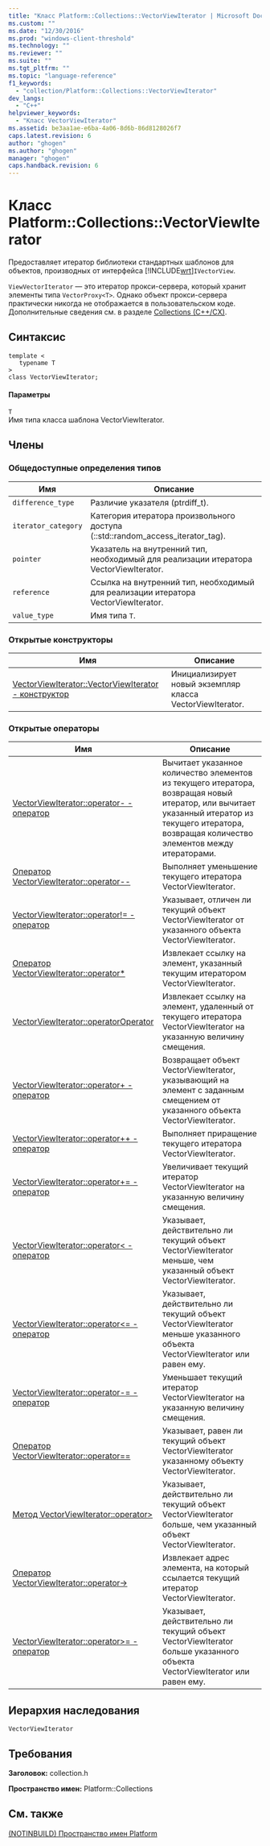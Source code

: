 ```yaml
---
title: "Класс Platform::Collections::VectorViewIterator | Microsoft Docs"
ms.custom: ""
ms.date: "12/30/2016"
ms.prod: "windows-client-threshold"
ms.technology: ""
ms.reviewer: ""
ms.suite: ""
ms.tgt_pltfrm: ""
ms.topic: "language-reference"
f1_keywords: 
  - "collection/Platform::Collections::VectorViewIterator"
dev_langs: 
  - "C++"
helpviewer_keywords: 
  - "Класс VectorViewIterator"
ms.assetid: be3aa1ae-e6ba-4a06-8d6b-86d8128026f7
caps.latest.revision: 6
author: "ghogen"
ms.author: "ghogen"
manager: "ghogen"
caps.handback.revision: 6
---
```

# Класс Platform::Collections::VectorViewIterator
Предоставляет итератор библиотеки стандартных шаблонов для объектов, производных от интерфейса [!INCLUDE[wrt](../cppcx/includes/wrt-md.md)]`IVectorView`.  
  
 `ViewVectorIterator` — это итератор прокси\-сервера, который хранит элементы типа `VectorProxy<T>`. Однако объект прокси\-сервера практически никогда не отображается в пользовательском коде. Дополнительные сведения см. в разделе [Collections \(C\+\+\/CX\)](../cppcx/collections-c-cx.md).  
  
## Синтаксис  
  
```  
template <  
   typename T  
>  
class VectorViewIterator;  
```  
  
#### Параметры  
 `T`  
 Имя типа класса шаблона VectorViewIterator.  
  
## Члены  
  
### Общедоступные определения типов  
  
|Имя|Описание|  
|---------|--------------|  
|`difference_type`|Различие указателя \(ptrdiff\_t\).|  
|`iterator_category`|Категория итератора произвольного доступа \(::std::random\_access\_iterator\_tag\).|  
|`pointer`|Указатель на внутренний тип, необходимый для реализации итератора VectorViewIterator.|  
|`reference`|Ссылка на внутренний тип, необходимый для реализации итератора VectorViewIterator.|  
|`value_type`|Имя типа `T`.|  
  
### Открытые конструкторы  
  
|Имя|Описание|  
|---------|--------------|  
|[VectorViewIterator::VectorViewIterator \- конструктор](../cppcx/vectorviewiterator-vectorviewiterator-constructor.md)|Инициализирует новый экземпляр класса VectorViewIterator.|  
  
### Открытые операторы  
  
|Имя|Описание|  
|---------|--------------|  
|[VectorViewIterator::operator\- \- оператор](../cppcx/vectorviewiterator-operator-minus-operator.md)|Вычитает указанное количество элементов из текущего итератора, возвращая новый итератор, или вычитает указанный итератор из текущего итератора, возвращая количество элементов между итераторами.|  
|[Оператор VectorViewIterator::operator\-\-](../cppcx/vectorviewiterator-operator-decrement-operator.md)|Выполняет уменьшение текущего итератора VectorViewIterator.|  
|[VectorViewIterator::operator\!\= \- оператор](../cppcx/vectorviewiterator-operator-inequality-operator.md)|Указывает, отличен ли текущий объект VectorViewIterator от указанного объекта VectorViewIterator.|  
|[Оператор VectorViewIterator::operator\*](../cppcx/vectorviewiterator-operator-dereference-operator.md)|Извлекает ссылку на элемент, указанный текущим итератором VectorViewIterator.|  
|[VectorViewIterator::operatorOperator](../cppcx/vectorviewiterator-operatoroperator.md)|Извлекает ссылку на элемент, удаленный от текущего итератора VectorViewIterator на указанную величину смещения.|  
|[VectorViewIterator::operator\+ \- оператор](../cppcx/vectorviewiterator-operator-plus-operator.md)|Возвращает объект VectorViewIterator, указывающий на элемент с заданным смещением от указанного объекта VectorViewIterator.|  
|[VectorViewIterator::operator\+\+ \- оператор](../cppcx/vectorviewiterator-operator-increment-operator.md)|Выполняет приращение текущего итератора VectorViewIterator.|  
|[VectorViewIterator::operator\+\= \- оператор](../cppcx/vectorviewiterator-operator-plus-assign-operator.md)|Увеличивает текущий итератор VectorViewIterator на указанную величину смещения.|  
|[VectorViewIterator::operator\< \- оператор](../cppcx/vectorviewiterator-operator-less-than-operator.md)|Указывает, действительно ли текущий объект VectorViewIterator меньше, чем указанный объект VectorViewIterator.|  
|[VectorViewIterator::operator\<\= \- оператор](../cppcx/vectorviewiterator-operator-less-than-or-equals-operator.md)|Указывает, действительно ли текущий объект VectorViewIterator меньше указанного объекта VectorViewIterator или равен ему.|  
|[VectorViewIterator::operator\-\= \- оператор](../cppcx/vectorviewiterator-operator-subtract-assign-operator.md)|Уменьшает текущий итератор VectorViewIterator на указанную величину смещения.|  
|[Оператор VectorViewIterator::operator\=\=](../cppcx/vectorviewiterator-operator-equality-operator.md)|Указывает, равен ли текущий объект VectorViewIterator указанному объекту VectorViewIterator.|  
|[Метод VectorViewIterator::operator\>](../cppcx/vectorviewiterator-operator-greater-than-operator.md)|Указывает, действительно ли текущий объект VectorViewIterator больше, чем указанный объект VectorViewIterator.|  
|[Оператор VectorViewIterator::operator\-\>](../cppcx/vectorviewiterator-operator-arrow-operator.md)|Извлекает адрес элемента, на который ссылается текущий итератор VectorViewIterator.|  
|[VectorViewIterator::operator\>\= \- оператор](../cppcx/vectorviewiterator-operator-greater-than-or-equals-operator.md)|Указывает, действительно ли текущий объект VectorViewIterator больше указанного объекта VectorViewIterator или равен ему.|  
  
## Иерархия наследования  
 `VectorViewIterator`  
  
## Требования  
 **Заголовок:** collection.h  
  
 **Пространство имен:** Platform::Collections  
  
## См. также  
 [\(NOTINBUILD\) Пространство имен Platform](http://msdn.microsoft.com/ru-ru/f3ce3eab-028c-4204-ba9f-9ab8af17c8c4)